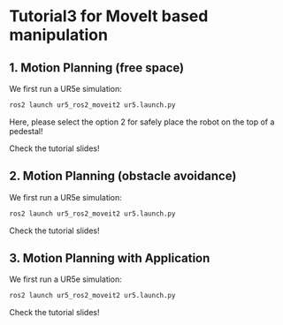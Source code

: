 # Tutorial3 for MoveIt based manipulation


## 1. Motion Planning (free space)
We first run a UR5e simulation:
~~~~bash
ros2 launch ur5_ros2_moveit2 ur5.launch.py
~~~~
Here, please select the option 2 for safely place the robot on the top of a pedestal!

Check the tutorial slides!

## 2. Motion Planning (obstacle avoidance)
We first run a UR5e simulation:
~~~~bash
ros2 launch ur5_ros2_moveit2 ur5.launch.py
~~~~

Check the tutorial slides!


## 3. Motion Planning with Application
We first run a UR5e simulation:
~~~~bash
ros2 launch ur5_ros2_moveit2 ur5.launch.py
~~~~

Check the tutorial slides!





